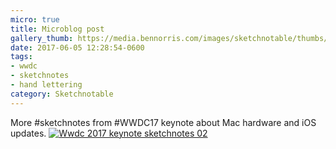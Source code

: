 ```yaml
---
micro: true
title: Microblog post
gallery_thumb: https://media.bennorris.com/images/sketchnotable/thumbs/wwdc-2017-keynote-sketchnotes-02.jpg
date: 2017-06-05 12:28:54-0600
tags:
- wwdc
- sketchnotes
- hand lettering
category: Sketchnotable
---
```


More #sketchnotes from #WWDC17 keynote about Mac hardware and iOS updates. [![Wwdc 2017 keynote sketchnotes 02](https://media.bennorris.com/images/sketchnotable/wwdc-2017/wwdc-2017-keynote-sketchnotes-02.jpg)](https://media.bennorris.com/images/sketchnotable/wwdc-2017/wwdc-2017-keynote-sketchnotes-02.jpg)